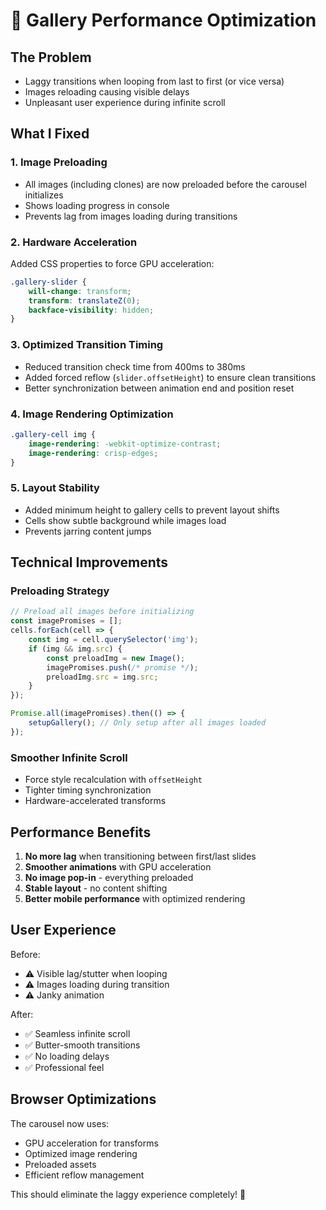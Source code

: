 # 🚀 Gallery Performance Optimization

## The Problem
- Laggy transitions when looping from last to first (or vice versa)
- Images reloading causing visible delays
- Unpleasant user experience during infinite scroll

## What I Fixed

### 1. **Image Preloading**
- All images (including clones) are now preloaded before the carousel initializes
- Shows loading progress in console
- Prevents lag from images loading during transitions

### 2. **Hardware Acceleration**
Added CSS properties to force GPU acceleration:
```css
.gallery-slider {
    will-change: transform;
    transform: translateZ(0);
    backface-visibility: hidden;
}
```

### 3. **Optimized Transition Timing**
- Reduced transition check time from 400ms to 380ms
- Added forced reflow (`slider.offsetHeight`) to ensure clean transitions
- Better synchronization between animation end and position reset

### 4. **Image Rendering Optimization**
```css
.gallery-cell img {
    image-rendering: -webkit-optimize-contrast;
    image-rendering: crisp-edges;
}
```

### 5. **Layout Stability**
- Added minimum height to gallery cells to prevent layout shifts
- Cells show subtle background while images load
- Prevents jarring content jumps

## Technical Improvements

### Preloading Strategy
```javascript
// Preload all images before initializing
const imagePromises = [];
cells.forEach(cell => {
    const img = cell.querySelector('img');
    if (img && img.src) {
        const preloadImg = new Image();
        imagePromises.push(/* promise */);
        preloadImg.src = img.src;
    }
});

Promise.all(imagePromises).then(() => {
    setupGallery(); // Only setup after all images loaded
});
```

### Smoother Infinite Scroll
- Force style recalculation with `offsetHeight`
- Tighter timing synchronization
- Hardware-accelerated transforms

## Performance Benefits

1. **No more lag** when transitioning between first/last slides
2. **Smoother animations** with GPU acceleration
3. **No image pop-in** - everything preloaded
4. **Stable layout** - no content shifting
5. **Better mobile performance** with optimized rendering

## User Experience

Before: 
- ⚠️ Visible lag/stutter when looping
- ⚠️ Images loading during transition
- ⚠️ Janky animation

After:
- ✅ Seamless infinite scroll
- ✅ Butter-smooth transitions
- ✅ No loading delays
- ✅ Professional feel

## Browser Optimizations

The carousel now uses:
- GPU acceleration for transforms
- Optimized image rendering
- Preloaded assets
- Efficient reflow management

This should eliminate the laggy experience completely! 🎯